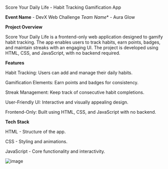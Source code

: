 Score Your Daily Life - Habit Tracking Gamification App

**Event Name** - DevX Web Challenge
*Team Name** - Aura Glow

**Project Overview**

Score Your Daily Life is a frontend-only web application designed to gamify habit tracking. The app enables users to track habits, earn points, badges, and maintain streaks with an engaging UI. The project is developed using HTML, CSS, and JavaScript, with no backend required.

**Features**

Habit Tracking: Users can add and manage their daily habits.

Gamification Elements: Earn points and badges for consistency.

Streak Management: Keep track of consecutive habit completions.

User-Friendly UI: Interactive and visually appealing design.

Frontend-Only: Built using HTML, CSS, and JavaScript with no backend.

**Tech Stack**

HTML - Structure of the app.

CSS - Styling and animations.

JavaScript - Core functionality and interactivity.

![image](https://github.com/user-attachments/assets/30415220-705e-4da5-a266-c2812e197ad0)


